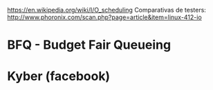 https://en.wikipedia.org/wiki/I/O_scheduling
Comparativas de testers: http://www.phoronix.com/scan.php?page=article&item=linux-412-io

# BFQ - Budget Fair Queueing

# Kyber (facebook)


